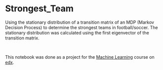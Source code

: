 # Strongest_Team

Using the stationary distribution of a transition matrix of an MDP (Markov Decision Process) to determine the strongest teams in football/soccer. The stationary distribution was calculated using the first eigenvector of the transition matrix.

<br/>

This notebook was done as a project for the [Machine Learning](https://www.edx.org/course/machine-learning) course on [edx](https://www.edx.org/).
